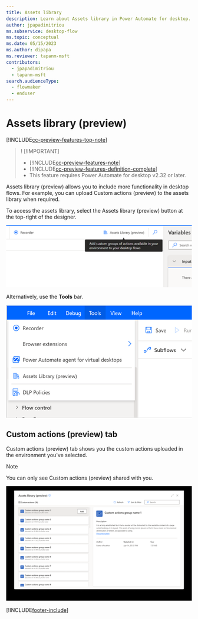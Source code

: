 ```yaml
---
title: Assets library 
description: Learn about Assets library in Power Automate for desktop.
author: jpapadimitriou
ms.subservice: desktop-flow
ms.topic: conceptual
ms.date: 05/15/2023
ms.author: dipapa
ms.reviewer: tapanm-msft
contributors:
  - jpapadimitriou
  - tapanm-msft
search.audienceType: 
  - flowmaker
  - enduser
---
```


# Assets library (preview)

[!INCLUDE[cc-preview-features-top-note](../includes/cc-preview-features-top-note.md)]

> ! [!IMPORTANT]
> - [!INCLUDE[cc-preview-features-note](../includes/cc-preview-features-note.md)]
> - [!INCLUDE[cc-preview-features-definition-complete](../includes/cc-preview-features-definition-complete.md)]
> - This feature requires Power Automate for desktop v2.32 or later.

Assets library (preview) allows you to include more functionality in desktop flows. For example, you can upload Custom actions (preview) to the assets library when required.

To access the assets library, select the Assets library (preview) button at the top-right of the designer.

![Screenshot of the Assets library button](media/assets-library/assets-library-button.png)

Alternatively, use the **Tools** bar.

![Screenshot of the Assets library button under tools](media/assets-library/assets-library-tools.png)

## Custom actions (preview) tab

Custom actions (preview) tab shows you the custom actions uploaded in the environment you've selected.

> [!NOTE]
> You can only see Custom actions (preview) shared with you.

 ![Screenshot of the Custom actions tab in the Assets library](media/assets-library/assets-library-custom-actions.png)
 
[!INCLUDE[footer-include](../includes/footer-banner.md)]
